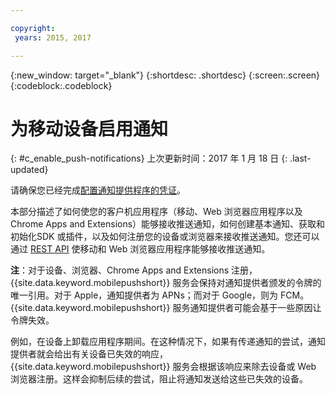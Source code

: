 ```yaml
---

copyright:
 years: 2015, 2017

---
```


{:new_window: target="_blank"}
{:shortdesc: .shortdesc}
{:screen:.screen}
{:codeblock:.codeblock}

# 为移动设备启用通知
{: #c_enable_push-notifications}
上次更新时间：2017 年 1 月 18 日
{: .last-updated}

请确保您已经完成[配置通知提供程序的凭证](t__main_push_config_provider.html)。

本部分描述了如何使您的客户机应用程序（移动、Web 浏览器应用程序以及 Chrome Apps and Extensions）能够接收推送通知，如何创建基本通知、获取和初始化SDK 或插件，以及如何注册您的设备或浏览器来接收推送通知。您还可以通过 [REST API](t_restapi.html) 使移动和 Web 浏览器应用程序能够接收推送通知。

**注**：对于设备、浏览器、Chrome Apps and Extensions 注册，{{site.data.keyword.mobilepushshort}} 服务会保持对通知提供者颁发的令牌的唯一引用。对于 Apple，通知提供者为 APNs；而对于 Google，则为 FCM。{{site.data.keyword.mobilepushshort}} 服务通知提供者可能会基于一些原因让令牌失效。 

例如，在设备上卸载应用程序期间。在这种情况下，如果有传递通知的尝试，通知提供者就会给出有关设备已失效的响应，{{site.data.keyword.mobilepushshort}} 服务会根据该响应来除去设备或 Web 浏览器注册。这样会抑制后续的尝试，阻止将通知发送给这些已失效的设备。
